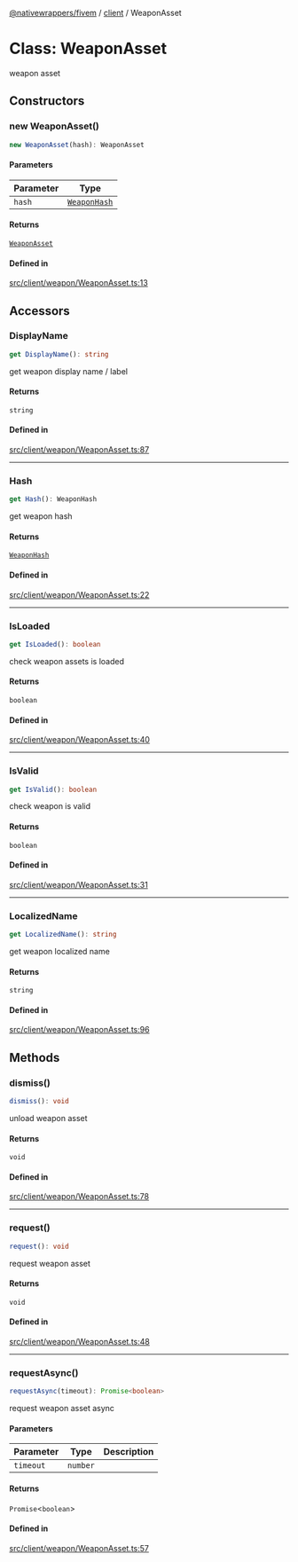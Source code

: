 [@nativewrappers/fivem](../../README.md) / [client](../README.md) / WeaponAsset

# Class: WeaponAsset

weapon asset

## Constructors

### new WeaponAsset()

```ts
new WeaponAsset(hash): WeaponAsset
```

#### Parameters

| Parameter | Type |
| ------ | ------ |
| `hash` | [`WeaponHash`](../enumerations/WeaponHash.md) |

#### Returns

[`WeaponAsset`](WeaponAsset.md)

#### Defined in

[src/client/weapon/WeaponAsset.ts:13](https://github.com/nativewrappers/fivem/blob/76a4f0a0bbabe839eed05afc2b892d754096c3d3/src/client/weapon/WeaponAsset.ts#L13)

## Accessors

### DisplayName

```ts
get DisplayName(): string
```

get weapon display name / label

#### Returns

`string`

#### Defined in

[src/client/weapon/WeaponAsset.ts:87](https://github.com/nativewrappers/fivem/blob/76a4f0a0bbabe839eed05afc2b892d754096c3d3/src/client/weapon/WeaponAsset.ts#L87)

***

### Hash

```ts
get Hash(): WeaponHash
```

get weapon hash

#### Returns

[`WeaponHash`](../enumerations/WeaponHash.md)

#### Defined in

[src/client/weapon/WeaponAsset.ts:22](https://github.com/nativewrappers/fivem/blob/76a4f0a0bbabe839eed05afc2b892d754096c3d3/src/client/weapon/WeaponAsset.ts#L22)

***

### IsLoaded

```ts
get IsLoaded(): boolean
```

check weapon assets is loaded

#### Returns

`boolean`

#### Defined in

[src/client/weapon/WeaponAsset.ts:40](https://github.com/nativewrappers/fivem/blob/76a4f0a0bbabe839eed05afc2b892d754096c3d3/src/client/weapon/WeaponAsset.ts#L40)

***

### IsValid

```ts
get IsValid(): boolean
```

check weapon is valid

#### Returns

`boolean`

#### Defined in

[src/client/weapon/WeaponAsset.ts:31](https://github.com/nativewrappers/fivem/blob/76a4f0a0bbabe839eed05afc2b892d754096c3d3/src/client/weapon/WeaponAsset.ts#L31)

***

### LocalizedName

```ts
get LocalizedName(): string
```

get weapon localized name

#### Returns

`string`

#### Defined in

[src/client/weapon/WeaponAsset.ts:96](https://github.com/nativewrappers/fivem/blob/76a4f0a0bbabe839eed05afc2b892d754096c3d3/src/client/weapon/WeaponAsset.ts#L96)

## Methods

### dismiss()

```ts
dismiss(): void
```

unload weapon asset

#### Returns

`void`

#### Defined in

[src/client/weapon/WeaponAsset.ts:78](https://github.com/nativewrappers/fivem/blob/76a4f0a0bbabe839eed05afc2b892d754096c3d3/src/client/weapon/WeaponAsset.ts#L78)

***

### request()

```ts
request(): void
```

request weapon asset

#### Returns

`void`

#### Defined in

[src/client/weapon/WeaponAsset.ts:48](https://github.com/nativewrappers/fivem/blob/76a4f0a0bbabe839eed05afc2b892d754096c3d3/src/client/weapon/WeaponAsset.ts#L48)

***

### requestAsync()

```ts
requestAsync(timeout): Promise<boolean>
```

request weapon asset async

#### Parameters

| Parameter | Type | Description |
| ------ | ------ | ------ |
| `timeout` | `number` |  |

#### Returns

`Promise`\<`boolean`\>

#### Defined in

[src/client/weapon/WeaponAsset.ts:57](https://github.com/nativewrappers/fivem/blob/76a4f0a0bbabe839eed05afc2b892d754096c3d3/src/client/weapon/WeaponAsset.ts#L57)
